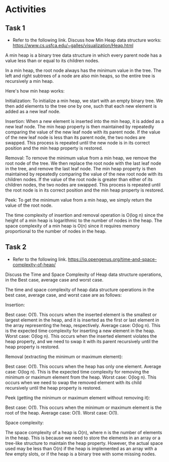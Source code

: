 # Activities

## Task 1

- Refer to the following link. Discuss how Min Heap data structure works:
  https://www.cs.usfca.edu/~galles/visualization/Heap.html


A min heap is a binary tree data structure in which every parent node has a value less than or equal to its children nodes.

In a min heap, the root node always has the minimum value in the tree. The left and right subtrees of a node are also min heaps, so the entire tree is recursively a min heap.

Here's how min heap works:

Initialization: To initialize a min heap, we start with an empty binary tree. We then add elements to the tree one by one, such that each new element is added as a new leaf node.

Insertion: When a new element is inserted into the min heap, it is added as a new leaf node. The min heap property is then maintained by repeatedly comparing the value of the new leaf node with its parent node. If the value of the new leaf node is less than its parent node, the two nodes are swapped. This process is repeated until the new node is in its correct position and the min heap property is restored.

Removal: To remove the minimum value from a min heap, we remove the root node of the tree. We then replace the root node with the last leaf node in the tree, and remove the last leaf node. The min heap property is then maintained by repeatedly comparing the value of the new root node with its children nodes. If the value of the root node is greater than either of its children nodes, the two nodes are swapped. This process is repeated until the root node is in its correct position and the min heap property is restored.

Peek: To get the minimum value from a min heap, we simply return the value of the root node.

The time complexity of insertion and removal operation is O(log n) since the height of a min heap is logarithmic to the number of nodes in the heap. The space complexity of a min heap is O(n) since it requires memory proportional to the number of nodes in the heap.

## Task 2

- Refer to the following link.
  https://iq.opengenus.org/time-and-space-complexity-of-heap/

Discuss the Time and Space Complexity of Heap data structure operations, in the Best case, average case and worst case.

The time and space complexity of heap data structure operations in the best case, average case, and worst case are as follows:

Insertion:

Best case: O(1). This occurs when the inserted element is the smallest or largest element in the heap, and it is inserted as the first or last element in the array representing the heap, respectively.
Average case: O(log n). This is the expected time complexity for inserting a new element in the heap.
Worst case: O(log n). This occurs when the inserted element violates the heap property, and we need to swap it with its parent recursively until the heap property is restored.

Removal (extracting the minimum or maximum element):

Best case: O(1). This occurs when the heap has only one element.
Average case: O(log n). This is the expected time complexity for removing the minimum or maximum element from the heap.
Worst case: O(log n). This occurs when we need to swap the removed element with its child recursively until the heap property is restored.

Peek (getting the minimum or maximum element without removing it):

Best case: O(1). This occurs when the minimum or maximum element is the root of the heap.
Average case: O(1).
Worst case: O(1).

Space complexity:

The space complexity of a heap is O(n), where n is the number of elements in the heap. This is because we need to store the elements in an array or a tree-like structure to maintain the heap property. However, the actual space used may be less than O(n) if the heap is implemented as an array with a few empty slots, or if the heap is a binary tree with some missing nodes.